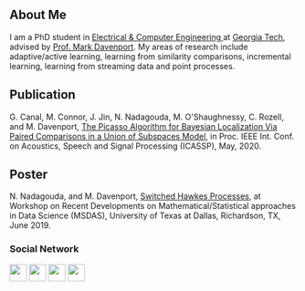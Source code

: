 ## About Me

I am a PhD student in <a href="https://www.ece.gatech.edu/" target="_blank">Electrical & Computer Engineering </a> at <a href="https://www.gatech.edu/" target="_blank"> Georgia Tech</a>, advised by <a href="https://www.mdav.ece.gatech.edu/" target="_blank">Prof. Mark Davenport</a>. My areas of research include adaptive/active learning, learning from similarity comparisons, incremental learning, learning from streaming data and point processes.

## Publication

G. Canal, M. Connor, J. Jin, N. Nadagouda, M. O'Shaughnessy, C. Rozell, and M. Davenport,  <a href="/docs/papers/icassp-2020.pdf" target="_blank">The Picasso Algorithm for Bayesian Localization Via Paired Comparisons in a Union of Subspaces Model</a>,  in Proc. IEEE Int. Conf. on Acoustics, Speech and Signal Processing (ICASSP), May, 2020. 
 
## Poster

N. Nadagouda, and M. Davenport, <a href="/docs/papers/Namrata_poster.pdf" target="_blank">Switched Hawkes Processes</a>, at Workshop on Recent Developments on Mathematical/Statistical approaches in Data Science (MSDAS), University of Texas at Dallas, Richardson, TX, June 2019.

### Social Network
<p float="left">
<a href="https://scholar.google.com/citations?user=WPOYaFAAAAAJ&hl=en" target="_blank"><img src="https://nnadagouda95.github.io/images/google-scholar-logo.png" height="30" width="30" /></a>
<a href="mailto:namrata.nadagouda@gatech.edu" target="_blank"><img src="https://nnadagouda95.github.io/images/email-logo.png" height="30" width="30" /></a>
<a href="https://www.linkedin.com/in/namratanadagouda/" target="_blank"><img src="https://nnadagouda95.github.io/images/linkedin-logo-2.png" height="30" width="30" /></a>
<a href="https://github.com/nnadagouda95" target="_blank"><img src="https://nnadagouda95.github.io/images/GitHub-logo-crop.png" height="30" width="30" /></a>
</p>

